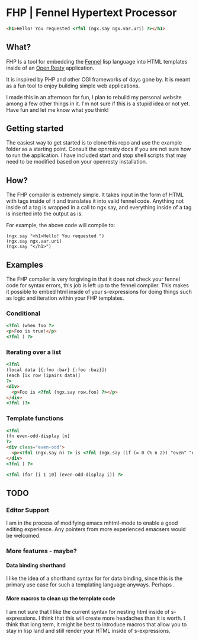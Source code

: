 # FHP | Fennel Hypertext Processor

```html
<h1>Hello! You requested <?fnl (ngx.say ngx.var.uri) ?></h1>
```

## What?

FHP Is a tool for embedding the [Fennel](https://fennel-lang.org/) lisp language into HTML templates inside of an [Open Resty](https://openresty.org/en/) application.

It is inspired by PHP and other CGI frameworks of days gone by. It is meant as a fun tool to enjoy building simple web applications.

I made this in an afternoon for fun, I plan to rebuild my personal website among a few other things in it. I'm not sure if this is a stupid idea or not yet. Have fun and let me know what you think! 

## Getting started

The easiest way to get started is to clone this repo and use the example folder as a starting point. Consult the opnresty docs if you are not sure how to run the application. I have included start and stop shell scripts that may need to be modified based on your openresty installation.

## How?

The FHP compiler is extremely simple. It takes input in the form of HTML with <?fnl/?> tags inside of it and translates it into valid fennel code. Anything not inside of a <?fnl/?> tag is wrapped in a call to ngx.say, and everything inside of a <?fnl/?> tag is inserted into the output as is.

For example, the above code will compile to:

```fennel
(ngx.say "<h1>Hello! You requested ")
(ngx.say ngx.var.uri)
(ngx.say "</h1>")
```

## Examples

The FHP compiler is very forgiving in that it does not check your fennel code for syntax errors, this job is left up to the fennel compiler. This makes it possible to embed html inside of your s-expressions for doing things such as logic and iteration within your FHP templates.

### Conditional

```html
<?fnl (when foo ?>
<p>Foo is true!</p>
<?fnl ) ?>
```

### Iterating over a list

```html
<?fnl
(local data [{:foo :bar} {:foo :baz}])
(each [ix row (ipairs data)]
?>
<div>
  <p>Foo is <?fnl (ngx.say row.foo) ?></p>
</div>
<?fnl )?>
```

### Template functions

```html
<?fnl
(fn even-odd-display [n]
?>
<div class="even-odd">
  <p><?fnl (ngx.say n) ?> is <?fnl (ngx.say (if (= 0 (% n 2)) "even" "odd")) ?></p>
</div>
<?fnl ) ?>

<?fnl (for [i 1 10] (even-odd-display i)) ?>
```

## TODO

### Editor Support

I am in the process of modifying emacs mhtml-mode to enable a good editing experience. Any pointers from more experienced emacsers would be welcomed.

### More features - maybe?

#### Data binding shorthand

I like the idea of a shorthand syntax for <?fnl (ngx.say foo) ?> for data binding, since this is the primary use case for such a templating language anyways. Perhaps <?! foo ?>.

#### More macros to clean up the template code

I am not sure that I like the current syntax for nesting html inside of s-expressions. I think that this will create more headaches than it is worth. I think that long term, it might be best to introduce macros that allow you to stay in lisp land and still render your HTML inside of s-expressions.



